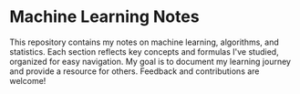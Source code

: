 # Machine Learning Notes
This repository contains my notes on machine learning, algorithms, and statistics. Each section reflects key concepts and formulas I've studied, organized for easy navigation. My goal is to document my learning journey and provide a resource for others. Feedback and contributions are welcome!
